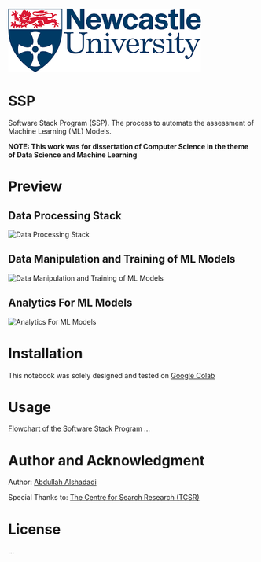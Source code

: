 ![Newcastle Univeristy Logo](assets/images/newcastle-uni-logo.png "Newcastle Univeristy Logo")

# **SSP**
Software Stack Program (SSP). The process to automate the assessment of Machine Learning (ML) Models.

**NOTE: This work was for dissertation of Computer Science in the theme of Data Science and Machine Learning**

# Preview

## Data Processing Stack

![Data Processing Stack](assets/videos/Data_Preprocessing.gif)


## Data Manipulation and Training of ML Models

![Data Manipulation and Training of ML Models](assets/videos/Data_Man_and_Train_ML.gif)


## Analytics For ML Models

![Analytics For ML Models](assets/videos/Analytics_For_ML_Models.gif)


# Installation

This notebook was solely designed and tested on [Google Colab](https://colab.research.google.com/)


# Usage

[Flowchart of the Software Stack Program](assets/images/flowchart-ssp.png)
...


# Author and Acknowledgment

Author: [Abdullah Alshadadi](https://github.com/Srking501)

Special Thanks to: [The Centre for Search Research (TCSR)](https://tcsr.org.uk/)


# License

...

